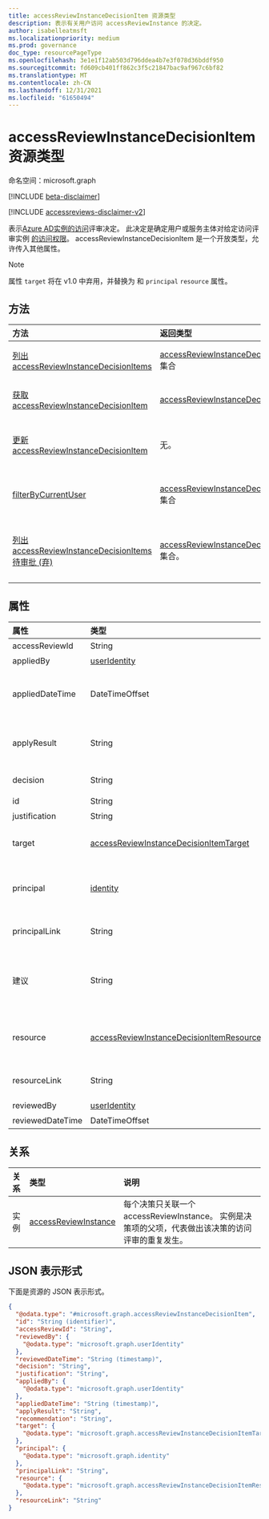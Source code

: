 ```yaml
---
title: accessReviewInstanceDecisionItem 资源类型
description: 表示有关用户访问 accessReviewInstance 的决定。
author: isabelleatmsft
ms.localizationpriority: medium
ms.prod: governance
doc_type: resourcePageType
ms.openlocfilehash: 3e1e1f12ab503d796ddea4b7e3f078d36bddf950
ms.sourcegitcommit: fd609cb401ff862c3f5c21847bac9af967c6bf82
ms.translationtype: MT
ms.contentlocale: zh-CN
ms.lasthandoff: 12/31/2021
ms.locfileid: "61650494"
---
```

# <a name="accessreviewinstancedecisionitem-resource-type"></a>accessReviewInstanceDecisionItem 资源类型

命名空间：microsoft.graph

[!INCLUDE [beta-disclaimer](../../includes/beta-disclaimer.md)]

[!INCLUDE [accessreviews-disclaimer-v2](../../includes/accessreviews-disclaimer-v2.md)]

表示[Azure AD实例的访问](accessreviewsv2-overview.md)评审决定。 此决定是确定用户或服务主体对给定访问评审实例 [的访问权限](accessreviewinstance.md)。 accessReviewInstanceDecisionItem 是一个开放类型，允许传入其他属性。

>[!NOTE]
>属性 `target` 将在 v1.0 中弃用，并替换为 和 `principal` `resource` 属性。

## <a name="methods"></a>方法

| 方法 | 返回类型 | 说明 |
|:---------------|:--------|:----------|
|[列出 accessReviewInstanceDecisionItems](../api/accessreviewinstance-list-decisions.md) | [accessReviewInstanceDecisionItem](accessreviewinstancedecisionitem.md) 集合 | 获取 [accessReviewInstanceDecisionItem](../resources/accessreviewinstancedecisionitem.md) 对象及其属性的列表。|
|[获取 accessReviewInstanceDecisionItem](../api/accessreviewinstancedecisionitem-get.md)|[accessReviewInstanceDecisionItem](../resources/accessreviewinstancedecisionitem.md)|读取 [accessReviewInstanceDecisionItem](../resources/accessreviewinstancedecisionitem.md) 对象的属性和关系。|
|[更新 accessReviewInstanceDecisionItem](../api/accessreviewinstancedecisionitem-update.md) | 无。 | 对于为调用用户分配审阅者的任何 accessReviewInstanceDecisionItems，调用用户可以通过修补决策对象来记录决策。 |
|[filterByCurrentUser](../api/accessreviewinstancedecisionitem-filterbycurrentuser.md)|[accessReviewInstanceDecisionItem](../resources/accessreviewinstancedecisionitem.md) 集合|检索所有 [accessReviewInstanceDecisionItems](accessreviewinstancedecisionitem.md) 对象，其中调用的 use 是给定 [accessReviewInstance 的审阅者](accessreviewinstance.md)。|
|[列出 accessReviewInstanceDecisionItems 待审批 (弃) ](../api/accessreviewinstancedecisionitem-listpendingapproval.md) | [accessReviewInstanceDecisionItem](accessreviewinstancedecisionitem.md) 集合。 | 获取分配给特定 accessReviewInstance 的调用用户的所有 accessReviewInstanceDecisionItems。 此方法已被弃用，并替换为 [filterByCurrentUser](../api/accessreviewinstancedecisionitem-filterbycurrentuser.md)。 |

## <a name="properties"></a>属性
| 属性 | 类型 |  说明 |
| :---------------| :---- | :---------- |
|accessReviewId|String|accessReviewInstance 父项的标识符。 支持 `$select`。 只读。|
|appliedBy|[userIdentity](../resources/useridentity.md)|应用了该决策的用户的标识符。 只读。|
|appliedDateTime|DateTimeOffset|应用批准决策的时间戳。 DatetimeOffset 类型表示使用 ISO 8601 格式的日期和时间信息，并且始终采用 UTC 时间。 例如，2014 年 1 月 1 日午夜 UTC 为 `2014-01-01T00:00:00Z`。  支持 `$select`。 只读。|
|applyResult|String|应用决策的结果。 可能的值 `New` `AppliedSuccessfully` ：、、 `AppliedWithUnknownFailure` `AppliedSuccessfullyButObjectNotFound` 和 `ApplyNotSupported` 。 仅 `$select` `$orderby` 支持 、 (`$filter` 和 `eq`) 。 只读。|
|decision|String|评价的结果。 可能的值 `Approve` `Deny` ：、、 `NotReviewed` 或 `DontKnow` 。 仅 `$select` `$orderby` 支持 、 (`$filter` 和 `eq`) 。 |
|id|String| 决策的标识符。 继承自 [实体](../resources/entity.md)。 支持 `$select`。 只读。|
|justification|String|审阅者做出决策时留下的理由。|
| target | [accessReviewInstanceDecisionItemTarget](accessreviewinstancedecisionitemtarget.md)  | 此特定决策的目标。 决策目标可以是不同类型的 ，每个类型都有其自己的特定属性。 请参阅 [accessReviewInstanceDecisionItemTarget](accessreviewinstancedecisionitemtarget.md)。 只读。|
|principal|[identity](../resources/identity.md)|访问评审中的每个决策项表示主体对资源的访问权限。 此属性表示主体的详细信息。 例如，如果某个决策项表示用户"Bob"对组"Sales"的访问权限 - 主体为"Bob"，资源为"Sales"。 主体可以是两种类型 - userIdentity 和 servicePrincipalIdentity。 支持 `$select`。 只读。|
|principalLink|String|链接到主体对象。 例如：`https://graph.microsoft.com/v1.0/users/a6c7aecb-cbfd-4763-87ef-e91b4bd509d9`。 只读。|
|建议|String|针对基于上次交互式登录租户的审批决策的系统生成的建议。 如果登录是自审查开始起 30 天内，建议批准。 如果登录自审查开始超过 30 天，建议拒绝。 否则，建议不可用。 可能的值 `Approve` ：、 `Deny` 或 `NoInfoAvailable` 。 仅 `$select` `$orderby` 支持 、 (`$filter` 和 `eq`) 。 只读。|
|resource|[accessReviewInstanceDecisionItemResource](../resources/accessreviewinstancedecisionitemresource.md)|访问评审中的每个决策项表示主体对资源的访问权限。 此属性表示资源的详细信息。 例如，如果某个决策项表示用户"Bob"对组"销售"的访问权限 - 主体为 Bob，资源为"Sales"。 资源可以是多种类型的。 请参阅 [accessReviewInstanceDecisionItemResource](../resources/accessreviewinstancedecisionitemresource.md)。 只读。|
|resourceLink|String|指向资源的链接。 例如，`https://graph.microsoft.com/v1.0/servicePrincipals/c86300f3-8695-4320-9f6e-32a2555f5ff8`。 支持 `$select`。 只读。|
|reviewedBy|[userIdentity](../resources/useridentity.md)| 审阅者的标识符。 支持 `$select`。 只读。|
|reviewedDateTime|DateTimeOffset| 发生审阅决策的时间戳。 支持 `$select`。 只读。|

## <a name="relationships"></a>关系

| 关系 | 类型   |说明|
|:---------------|:--------|:----------|
| 实例 |[accessReviewInstance](accessreviewinstance.md) | 每个决策只关联一个 accessReviewInstance。 实例是决策项的父项，代表做出该决策的访问评审的重复发生。 |


## <a name="json-representation"></a>JSON 表示形式

下面是资源的 JSON 表示形式。

<!-- {
  "blockType": "resource",
  "keyProperty": "id",
  "@odata.type": "microsoft.graph.accessReviewInstanceDecisionItem",
  "openType": true
}
-->

```json
{
  "@odata.type": "#microsoft.graph.accessReviewInstanceDecisionItem",
  "id": "String (identifier)",
  "accessReviewId": "String",
  "reviewedBy": {
    "@odata.type": "microsoft.graph.userIdentity"
  },
  "reviewedDateTime": "String (timestamp)",
  "decision": "String",
  "justification": "String",
  "appliedBy": {
    "@odata.type": "microsoft.graph.userIdentity"
  },
  "appliedDateTime": "String (timestamp)",
  "applyResult": "String",
  "recommendation": "String",
  "target": {
    "@odata.type": "microsoft.graph.accessReviewInstanceDecisionItemTarget"
  },
  "principal": {
    "@odata.type": "microsoft.graph.identity"
  },
  "principalLink": "String",
  "resource": {
    "@odata.type": "microsoft.graph.accessReviewInstanceDecisionItemResource"
  },
  "resourceLink": "String"
}
```
